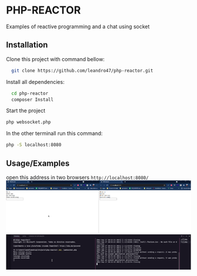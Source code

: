 
# PHP-REACTOR

Examples of reactive programming and a chat using socket


## Installation

Clone this project with command bellow:

```bash
  git clone https://github.com/leandro47/php-reactor.git
```
    
Install all dependencies:

```bash
  cd php-reactor
  composer Install
```

Start the project

```bash
php websocket.php
```

In the other terminall run this command:
```bash
php -S localhost:8080
```


    
## Usage/Examples

open this address in two browsers `http://localhost:8080/`
![example chat](https://raw.githubusercontent.com/leandro47/php-reactor/master/assets/img/example_chat.png)
![example terminal](https://raw.githubusercontent.com/leandro47/php-reactor/master/assets/img/terminal.png)

  
